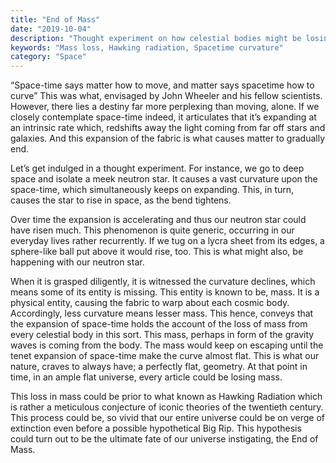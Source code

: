 ```yaml
---
title: "End of Mass"
date: "2019-10-04"
description: "Thought experiment on how celestial bodies might be losing mass unbeknownst to us"
keywords: "Mass loss, Hawking radiation, Spacetime curvature"
category: "Space"
---
```


“Space-time says matter how to move, and matter says spacetime how to curve” This was what, envisaged by John Wheeler and his fellow scientists. However, there lies a destiny far more perplexing than moving, alone. If we closely contemplate space-time indeed, it articulates that it’s expanding at an intrinsic rate which, redshifts away the light coming from far off stars and galaxies. And this expansion of the fabric is what causes matter to gradually end.

Let’s get indulged in a thought experiment. For instance, we go to deep space and isolate a meek neutron star. It causes a vast curvature upon the space-time, which simultaneously keeps on expanding. This, in turn, causes the star to rise in space, as the bend tightens.

Over time the expansion is accelerating and thus our neutron star could have risen much. This phenomenon is quite generic, occurring in our everyday lives rather recurrently. If we tug on a lycra sheet from its edges, a sphere-like ball put above it would rise, too. This is what might also, be happening with our neutron star.

When it is grasped diligently, it is witnessed the curvature declines, which means some of its entity is missing. This entity is known to be, mass. It is a physical entity, causing the fabric to warp about each cosmic body. Accordingly, less curvature means lesser mass. This hence, conveys that the expansion of space-time holds the account of the loss of mass from every celestial body in this sort. This mass, perhaps in form of the gravity waves is coming from the body. The mass would keep on escaping until the tenet expansion of space-time make the curve almost flat. This is what our nature, craves to always have; a perfectly flat, geometry. At that point in time, in an ample flat universe, every article could be losing mass.

This loss in mass could be prior to what known as Hawking Radiation which is rather a meticulous conjecture of iconic theories of the twentieth century. This process could be, so vivid that our entire universe could be on verge of extinction even before a possible hypothetical Big Rip. This hypothesis could turn out to be the ultimate fate of our universe instigating, the End of Mass.
